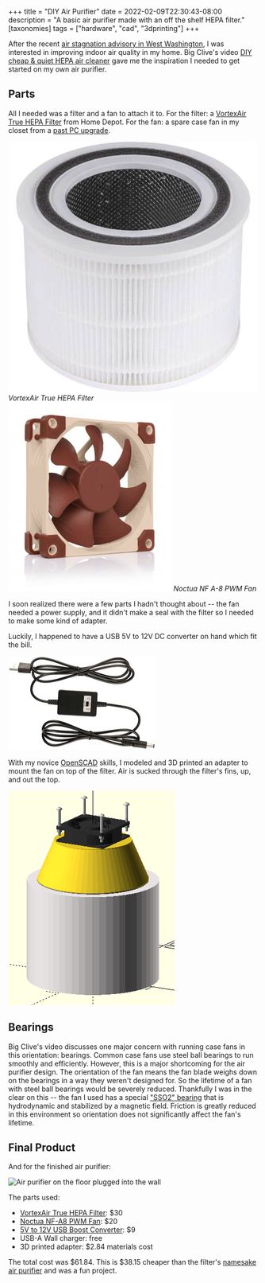 +++
title = "DIY Air Purifier"
date = 2022-02-09T22:30:43-08:00
description = "A basic air purifier made with an off the shelf HEPA filter."
[taxonomies]
tags = ["hardware", "cad", "3dprinting"]
+++

After the recent [air stagnation advisory in West Washington](https://www.kuow.org/stories/air-stagnation-advisory-washington-january-2022),
I was interested in improving indoor air quality in my home. Big Clive's video [DIY cheap & quiet HEPA air cleaner](https://www.youtube.com/watch?v=6Vmh2Ip2Vxg) gave me the inspiration I needed to get started on my own air purifier.

## Parts

All I needed was a filter and a fan to attach it to. For the filter: a [VortexAir True HEPA Filter](https://www.homedepot.com/p/LEVOIT-VortexAir-True-HEPA-Replacement-Filter-HEACAFLVNUS0012/317963268) from Home Depot. For the fan: a spare case fan in my closet from a [past PC upgrade](@/blog/dell_optiplex_upgrade/index.md).

![VortexAir True HEPA Filter](filter.jpg)
*VortexAir True HEPA Filter*
![Noctua NF A-8 PWM Fan](nf_a8.jpg)
*Noctua NF A-8 PWM Fan*

I soon realized there were a few parts I hadn't thought about -- the fan needed a power supply, and it didn't make a seal with the filter so I needed to make some kind of adapter.

Luckily, I happened to have a USB 5V to 12V DC converter on hand which fit the bill.

![Voltage converter](5vto12v.jpg)

With my novice [OpenSCAD](https://openscad.org) skills, I modeled and 3D printed an adapter to mount the fan on top of the filter.
Air is sucked through the filter's fins, up, and out the top.

![Adapter model in OpenSCAD](adapter.png)

## Bearings

Big Clive's video discusses one major concern with running case fans in this orientation: bearings.
Common case fans use steel ball bearings to run smoothly and efficiently.
However, this is a major shortcoming for the air purifier design.
The orientation of the fan means the fan blade weighs down on the bearings in a way they weren't designed for.
So the lifetime of a fan with steel ball bearings would be severely reduced.
Thankfully I was in the clear on this -- the fan I used has a special ["SSO2" bearing](https://noctua.at/en/sso2-bearing) that is hydrodynamic and stabilized by a magnetic field.
Friction is greatly reduced in this environment so orientation does not significantly affect the fan's lifetime.

## Final Product

And for the finished air purifier:

![Air purifier on the floor plugged into the wall](https://github.com/sameer/models/wiki/prints/air_purifier.jpg)


The parts used:
* [VortexAir True HEPA Filter](https://www.homedepot.com/p/LEVOIT-VortexAir-True-HEPA-Replacement-Filter-HEACAFLVNUS0012/317963268): $30
* [Noctua NF-A8 PWM Fan](https://noctua.at/en/nf-a8-pwm): $20
* [5V to 12V USB Boost Converter](https://www.amazon.com/gp/product/B01AY3XLEY/): $9
* USB-A Wall charger: free
* 3D printed adapter: $2.84 materials cost

The total cost was $61.84. This is $38.15 cheaper than the filter's [namesake air purifier](https://www.homedepot.com/p/LEVOIT-VortexAir-True-HEPA-Air-Purifier-220-Sq-Ft-HEAPAPLVNUS0017/317951088) and was a fun project.